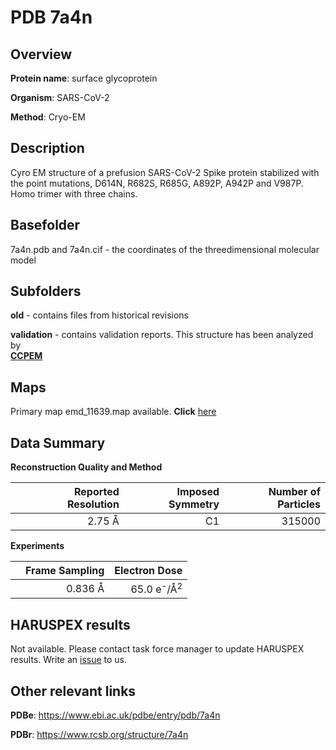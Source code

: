 # PDB 7a4n

## Overview

**Protein name**: surface glycoprotein

**Organism**: SARS-CoV-2

**Method**: Cryo-EM

## Description

Cyro EM structure of a prefusion SARS-CoV-2 Spike protein stabilized with the point mutations, D614N, R682S, R685G, A892P, A942P and V987P. Homo trimer with three chains.

## Basefolder

7a4n.pdb and 7a4n.cif - the coordinates of the threedimensional molecular model

## Subfolders



**old** - contains files from historical revisions

**validation** - contains validation reports. This structure has been analyzed by <br>     [**CCPEM**](https://github.com/thorn-lab/coronavirus_structural_task_force/tree/master/pdb/surface_glycoprotein/SARS-CoV-2/7a4n/validation/ccpem-validation)



## Maps

Primary map emd_11639.map available. **Click** [here](http://ftp.wwpdb.org/pub/emdb/structures/EMD-11639/map/) 

## Data Summary
**Reconstruction Quality and Method**

|   | Reported Resolution | Imposed Symmetry | Number of Particles |
|---|-------------:|----------------:|--------------:|
|   |2.75 Å|C1|315000|

**Experiments**

|   | Frame Sampling | Electron Dose |
|---|-------------:|----------------:|
|   |0.836 Å|65.0 e<sup>-</sup>/Å<sup>2</sup>|

## HARUSPEX results

Not available. Please contact task force manager to update HARUSPEX results. Write an [issue](https://github.com/thorn-lab/coronavirus_structural_task_force/issues) to us.

## Other relevant links 
**PDBe**:  https://www.ebi.ac.uk/pdbe/entry/pdb/7a4n
 
**PDBr**: https://www.rcsb.org/structure/7a4n 

